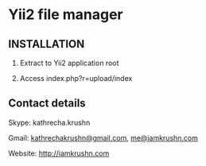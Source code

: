 # Yii2 file manager

INSTALLATION 
-------------------------- 
1) Extract to Yii2 application root 

2) Access index.php?r=upload/index




Contact details
-------------------------- 
Skype: kathrecha.krushn

Gmail: kathrechakrushn@gmail.com, me@iamkrushn.com

Website: http://iamkrushn.com
<!-- GitAds-Verify: EJF1E3PRSS3Z4RATRSC9QQJ7MRXVDATJ -->
